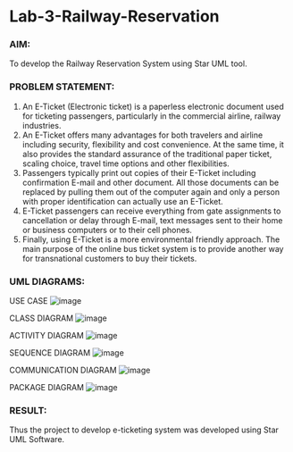 # Lab-3-Railway-Reservation

### AIM:
To develop the Railway Reservation System using Star UML tool.
### PROBLEM STATEMENT:
1. An E-Ticket (Electronic ticket) is a paperless electronic document used for ticketing
passengers, particularly in the commercial airline, railway industries.
2. An E-Ticket offers many advantages for both travelers and airline including security,
flexibility and cost convenience. At the same time, it also provides the standard assurance of
the traditional paper ticket, scaling choice, travel time options and other flexibilities.
3. Passengers typically print out copies of their E-Ticket including confirmation E-mail
and other document. All those documents can be replaced by pulling them out of the computer
again and only a person with proper identification can actually use an E-Ticket.
4. E-Ticket passengers can receive everything from gate assignments to cancellation or
delay through E-mail, text messages sent to their home or business computers or to their cell
phones.
5. Finally, using E-Ticket is a more environmental friendly approach. The main purpose
of the online bus ticket system is to provide another way for transnational customers to buy
their tickets.
### UML DIAGRAMS:

USE CASE
![image](https://github.com/user-attachments/assets/79c79907-27fc-4892-8d00-77fa1bdfa21d)

CLASS DIAGRAM
![image](https://github.com/user-attachments/assets/dee83a9c-d71a-439f-9c89-be5bcf1d36aa)

ACTIVITY DIAGRAM
![image](https://github.com/user-attachments/assets/1a8abbf7-aa86-482e-bad8-4eed2a320837)

SEQUENCE DIAGRAM
![image](https://github.com/user-attachments/assets/ed4b0fa5-1a30-46a1-a9df-be871f19db10)

COMMUNICATION DIAGRAM
![image](https://github.com/user-attachments/assets/9a3eb450-8730-426f-90f9-75f5072750ae)

PACKAGE DIAGRAM
![image](https://github.com/user-attachments/assets/2094a8e3-0e11-4985-b3dc-703e5ec06d64)


### RESULT:
Thus the project to develop e-ticketing system was developed using Star UML Software.
